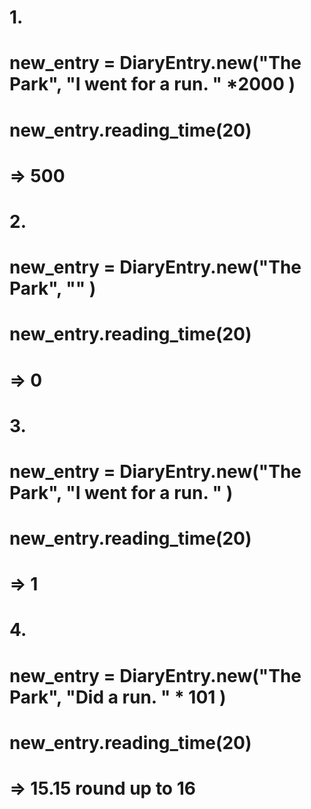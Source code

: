 # 1.
# new_entry = DiaryEntry.new("The Park", "I went for a run. " *2000 )
# new_entry.reading_time(20)
# => 500 

# 2.
# new_entry = DiaryEntry.new("The Park", "" )
# new_entry.reading_time(20)
# => 0

# 3.
# new_entry = DiaryEntry.new("The Park", "I went for a run. " )
# new_entry.reading_time(20)
# => 1 

# 4.
# new_entry = DiaryEntry.new("The Park", "Did a run. " * 101 )
# new_entry.reading_time(20)
# => 15.15 round up to 16 

